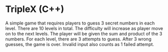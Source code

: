 # TripleX (C++)
A simple game that requires players to guess 3 secret numbers in each level. 
There are 10 levels in total. The difficulty will increase as player move on to the next levels.
The player will be given the sum and product of the 3 numbers.
For each level, there are 3 attempts to guess. After 3 wrong guesses, the game is over. 
Invalid input also counts as 1 failed attempt. 
